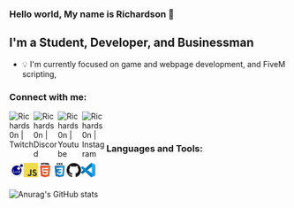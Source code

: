 ### Hello world, My name is Richardson 👋


## I'm a Student, Developer, and Businessman

- 💡 I'm currently focused on game and webpage development, and FiveM scripting,

### Connect with me:

[<img align="left" alt="Richards0n | Twitch" width="44px" src="https://img.icons8.com/fluent/2x/twitch.png" />][twitch]
[<img align="left" alt="Richards0n | Discord" width="44px" src="https://i.ibb.co/YtNhB1V/icons8-discord-new-logo-48.png" />][discord]
[<img align="left" alt="Richards0n | Youtube" width="44px" src="https://img.icons8.com/color/2x/youtube-play.png" />][youtube]
[<img align="left" alt="Richards0n | Instagram" width="44px" src="https://i.ibb.co/tz8skHM/icons8-instagram-48.png" />][instagram]

<br>
<br>

### Languages and Tools:

<img align="left" alt="Lua" width="26px" src="https://raw.githubusercontent.com/github/explore/80688e429a7d4ef2fca1e82350fe8e3517d3494d/topics/lua/lua.png">
<img align="left" alt="JavaScript" width="26px" src="https://raw.githubusercontent.com/github/explore/80688e429a7d4ef2fca1e82350fe8e3517d3494d/topics/javascript/javascript.png">
<img align="left" alt="HTML5" width="26px" src="https://raw.githubusercontent.com/github/explore/80688e429a7d4ef2fca1e82350fe8e3517d3494d/topics/html/html.png">
<img align="left" alt="CSS3" width="26px" src="https://raw.githubusercontent.com/github/explore/80688e429a7d4ef2fca1e82350fe8e3517d3494d/topics/css/css.png">
<img align="left" alt="GitHub" width="26px" src="https://raw.githubusercontent.com/github/explore/78df643247d429f6cc873026c0622819ad797942/topics/github/github.png">
<img align="left" alt="Visual Studio Code" width="26px" src="https://raw.githubusercontent.com/github/explore/80688e429a7d4ef2fca1e82350fe8e3517d3494d/topics/visual-studio-code/visual-studio-code.png">

<br>
<br>

[discord]: https://discord.gg/pv7cWRr
[instagram]: https://www.instagram.com/richards0nd/
[twitch]: https://www.twitch.tv/richards0ndou
[youtube]: https://www.youtube.com/channel/UC79Z0sEwJHp0vBLbbNqbgtA?view_as=subscriber


![Anurag's GitHub stats](https://github-readme-stats.vercel.app/api?username=Richards0nd&show_icons=true&theme=dark&count_private=true&show_icons=true)
